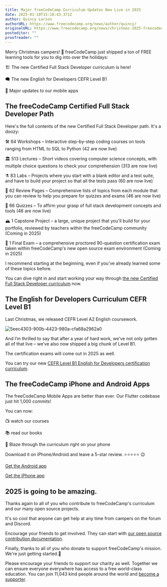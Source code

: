 ```yaml
---
title: Major freeCodeCamp Curriculum Updates Now Live in 2025
date: 2025-01-10T15:18:43.371Z
author: Quincy Larson
authorURL: https://www.freecodecamp.org/news/author/quincy/
originalURL: https://www.freecodecamp.org/news/christmas-2025-freecodecamp-curriculum-updates/
posteditor: ""
proofreader: ""
---
```


Merry Christmas campers! 🎄 freeCodeCamp just shipped a ton of FREE learning tools for you to dig into over the holidays:

<!-- more -->

🏗️ The new Certified Full Stack Developer curriculum is here!

🗨️ The new English for Developers CEFR Level B1

🤳 Major updates to our mobile apps

## The freeCodeCamp Certified Full Stack Developer Path

Here's the full contents of the new Certified Full Stack Developer path. It's a doozy:

🛠️ 64 Workshops – Interactive step-by-step coding courses on tools ranging from HTML to SQL to Python (42 are now live)

🏛️ 513 Lectures – Short videos covering computer science concepts, with multiple choice questions to check your comprehension (313 are now live)

⚗️ 83 Labs – Projects where you start with a blank editor and a test suite, and have to build your project so that all the tests pass (60 are now live)

📰 62 Review Pages – Comprehensive lists of topics from each module that you can review to help you prepare for quizzes and exams (46 are now live)

🔬 66 Quizzes – To affirm your grasp of full stack development concepts and tools (46 are now live)

🏔️ 1 Capstone Project – a large, unique project that you'll build for your portfolio, reviewed by teachers within the freeCodeCamp community (Coming in 2025)

🤺 1 Final Exam – a comprehensive proctored 90-question certification exam taken within freeCodeCamp's new open source exam environment (Coming in 2025)

I recommend starting at the beginning, even if you’ve already learned some of these topics before.

You can dive right in and start working your way through [the new Certified Full Stack Developer curriculum][1] now.

## The English for Developers Curriculum CEFR Level B1

Last Christmas, we released CEFR Level A2 English coursework.

![5eec4303-900b-4423-980a-cfa68a2962a0](https://cdn.hashnode.com/res/hashnode/image/upload/v1735002125376/5eec4303-900b-4423-980a-cfa68a2962a0.png)

And I’m thrilled to say that after a year of hard work, we’ve not only gotten all of that live – we’ve also now shipped a big chunk of Level B1.

The certification exams will come out in 2025 as well.

You can try our new [CEFR Level B1 English for Developers certification curriculum][2].

## The freeCodeCamp iPhone and Android Apps

The freeCodeCamp Mobile Apps are better than ever. Our Flutter codebase just hit 1,000 commits!

You can now:

📺 watch our courses

📚 read our books

🤳 Blaze through the curriculum right on your phone

Download it on iPhone/Android and leave a 5-star review. ⭐️⭐️⭐️⭐️⭐️ 😉

[Get the Android app][3]

[Get the iPhone app][4]

## 2025 is going to be amazing.

Thanks again to all of you who contribute to freeCodeCamp's curriculum and our many open source projects.

It's so cool that anyone can get help at any time from campers on the forum and Discord.

Encourage your friends to get involved. They can start with [our open source contribution documentation][5].

Finally, thanks to all of you who donate to support freeCodeCamp's mission. We're just getting started.🥞

Please encourage your friends to support our charity as well. Together we can ensure everyone everywhere has access to a free world-class education. You can join 11,043 kind people around the world and [become a supporter][6].

[1]: https://www.freecodecamp.org/learn/full-stack-developer/
[2]: https://www.freecodecamp.org/learn/b1-english-for-developers/
[3]: https://play.google.com/store/apps/details?id=org.freecodecamp&hl=en_US
[4]: https://apps.apple.com/us/app/freecodecamp/id6446908151
[5]: https://contribute.freecodecamp.org
[6]: https://www.freecodecamp.org/donate